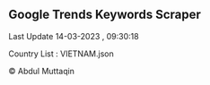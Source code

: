 

## Google Trends Keywords Scraper 
 
Last Update 14-03-2023 , 09:30:18

Country List :
VIETNAM.json



© Abdul Muttaqin 
